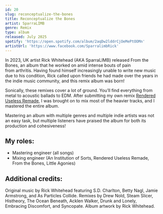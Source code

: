 ```yaml
---
id: 20
slug: reconceptualize-the-bones
title: Reconceptualize the Bones
artist: SparraLIMB
genre: Remix
type: album
released: July 2025
spotify: 'https://open.spotify.com/album/2aqDw2lddrCjOeMePtOOMn'
artistUrl: 'https://www.facebook.com/SparralimbRick'
---
```


<script>
  import MulticolBlock from '$lib/MulticolBlock.svelte';
  import TextBlock from '$lib/TextBlock.svelte';
  import ReleaseImg from '$lib/ReleaseImg.svelte';
</script>

<TextBlock>

<ReleaseImg slug="reconceptualize-the-bones" />

<div>

In 2023, UK artist Rick Whitehead (AKA SparraLIMB) released From the Bones, an album that he worked on amid intense bouts of pain from arthritis. Having found himself increasingly unable to write new music due to his condition, Rick called upon friends he had made over the years in the indie music community, and this remix album was born!

Sonically, these remixes cover a lot of ground. You’ll find everything from metal to acoustic ballads to EDM. After submitting my own remix [Rendered Useless Remade](/releases/rendered-useless-remade), I was brought on to mix most of the heavier tracks, and I mastered the entire album.

Mastering an album with multiple genres and multiple indie artists was not an easy task, but multiple listeners have praised the album for both its production and cohesiveness!

</div>

</TextBlock>

<MulticolBlock>
<TextBlock>

## My roles:

- Mastering engineer (all songs)
- Mixing engineer (An Institution of Sorts, Rendered Useless Remade, From the Bones, Little Agonies)

</TextBlock>

<TextBlock>

## Additional credits:

<span>
Original music by Rick Whitehead featuring S.D. Charlton, Betty Nagl, Jamie Armstrong, and As Particles Collide. Remixes by Drew Nold, Steam Slicer, Histheory, The Ocean Beneath, Acklen Walker, Drunk and Lonely, Embracing Discomfort, and Syncopate. Album artwork by Rick Whitehead.
</span>

</TextBlock>
</MulticolBlock>
